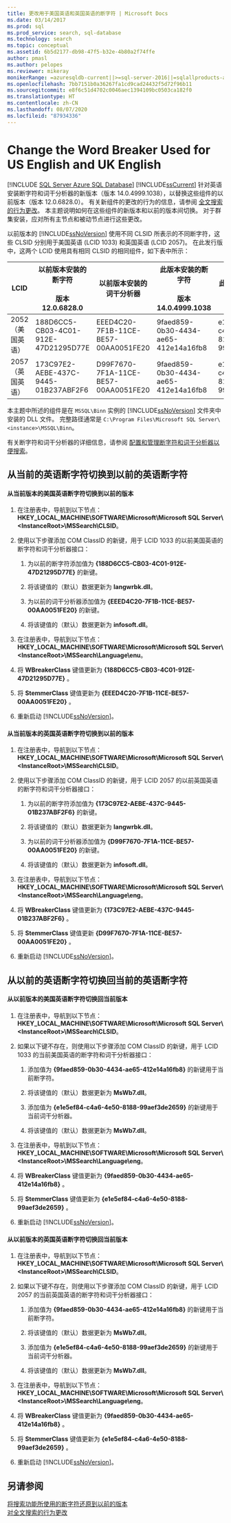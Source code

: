 ```yaml
---
title: 更改用于美国英语和英国英语的断字符 | Microsoft Docs
ms.date: 03/14/2017
ms.prod: sql
ms.prod_service: search, sql-database
ms.technology: search
ms.topic: conceptual
ms.assetid: 6b5d2177-db98-47f5-b32e-4b80a2f74ffe
author: pmasl
ms.author: pelopes
ms.reviewer: mikeray
monikerRange: =azuresqldb-current||>=sql-server-2016||=sqlallproducts-allversions||>=sql-server-linux-2017||=azuresqldb-mi-current
ms.openlocfilehash: 7bb7151b0a36267fa1cd9cad24432f5d72f96b11
ms.sourcegitcommit: e8f6c51d4702c0046aec1394109bc0503ca182f0
ms.translationtype: HT
ms.contentlocale: zh-CN
ms.lasthandoff: 08/07/2020
ms.locfileid: "87934336"
---
```

# <a name="change-the-word-breaker-used-for-us-english-and-uk-english"></a>Change the Word Breaker Used for US English and UK English
[!INCLUDE [SQL Server Azure SQL Database](../../includes/applies-to-version/sql-asdb.md)]
  [!INCLUDE[ssCurrent](../../includes/sscurrent-md.md)] 针对英语安装断字符和词干分析器的新版本（版本 14.0.4999.1038），以替换这些组件的以前版本（版本 12.0.6828.0）。 有关新组件的更改的行为的信息，请参阅 [全文搜索的行为更改](https://docs.microsoft.com/sql/relational-databases/search/full-text-search?view=sql-server-ver15)。 本主题说明如何在这些组件的新版本和以前的版本间切换。 对于群集安装，应对所有主节点和被动节点进行这些更改。  
  
 以前版本的 [!INCLUDE[ssNoVersion](../../includes/ssnoversion-md.md)] 使用不同 CLSID 所表示的不同断字符，这些 CLSID 分别用于美国英语 (LCID 1033) 和英国英语 (LCID 2057)。 在此发行版中，这两个 LCID 使用具有相同 CLSID 的相同组件，如下表中所示：  
  
|LCID|以前版本安装的断字符<br /><br /> 版本 12.0.6828.0|以前版本安装的词干分析器|此版本安装的断字符<br /><br /> 版本 14.0.4999.1038|此版本安装的词干分析器|  
|----------|-------------------------------------------------------------------------|--------------------------------------------|-----------------------------------------------------------------------|---------------------------------------|  
|2052<br />（美国英语）|188D6CC5-CB03-4C01-912E-47D21295D77E|EEED4C20-7F1B-11CE-BE57-00AA0051FE20|9faed859-0b30-4434-ae65-412e14a16fb8|e1e5ef84-c4a6-4e50-8188-99aef3de2659|  
|2057<br />（英国英语）|173C97E2-AEBE-437C-9445-01B237ABF2F6|D99F7670-7F1A-11CE-BE57-00AA0051FE20|9faed859-0b30-4434-ae65-412e14a16fb8|e1e5ef84-c4a6-4e50-8188-99aef3de2659|  
  
 本主题中所述的组件是在 `MSSQL\Binn` 实例的 [!INCLUDE[ssNoVersion](../../includes/ssnoversion-md.md)] 文件夹中安装的 DLL 文件。 完整路径通常是 `C:\Program Files\Microsoft SQL Server\<instance>\MSSQL\Binn`。  
  
 有关断字符和词干分析器的详细信息，请参阅 [配置和管理断字符和词干分析器以便搜索](../../relational-databases/search/configure-and-manage-word-breakers-and-stemmers-for-search.md)。  
  
## <a name="switching-from-the-current-english-word-breaker-to-the-previous-english-word-breakers"></a>从当前的英语断字符切换到以前的英语断字符  
  
#### <a name="to-switch-from-the-current-version-of-the-us-english-word-breaker-to-the-previous-version"></a>从当前版本的美国英语断字符切换到以前的版本  
  
1.  在注册表中，导航到以下节点：**HKEY_LOCAL_MACHINE\SOFTWARE\Microsoft\Microsoft SQL Server\\<InstanceRoot\>\MSSearch\CLSID**。  
  
2.  使用以下步骤添加 COM ClassID 的新键，用于 LCID 1033 的以前美国英语的断字符和词干分析器接口：  
  
    1.  为以前的断字符添加值为 **{188D6CC5-CB03-4C01-912E-47D21295D77E}** 的新键。  
  
    2.  将该键值的（默认）数据更新为 **langwrbk.dll**。  
  
    3.  为以前的词干分析器添加值为 **{EEED4C20-7F1B-11CE-BE57-00AA0051FE20}** 的新键。  
  
    4.  将该键值的（默认）数据更新为 **infosoft.dll**。  
  
3.  在注册表中，导航到以下节点：**HKEY_LOCAL_MACHINE\SOFTWARE\Microsoft\Microsoft SQL Server\\<InstanceRoot\>\MSSearch\Language\enu**。  
  
4.  将 **WBreakerClass** 键值更新为 **{188D6CC5-CB03-4C01-912E-47D21295D77E}** 。  
  
5.  将 **StemmerClass** 键值更新为 **{EEED4C20-7F1B-11CE-BE57-00AA0051FE20}** 。  
  
6.  重新启动 [!INCLUDE[ssNoVersion](../../includes/ssnoversion-md.md)]。  

#### <a name="to-switch-from-the-current-version-of-the-uk-english-word-breaker-to-the-previous-version"></a>从当前版本的英国英语断字符切换到以前的版本  
  
1.  在注册表中，导航到以下节点：**HKEY_LOCAL_MACHINE\SOFTWARE\Microsoft\Microsoft SQL Server\\<InstanceRoot\>\MSSearch\CLSID**。  
  
2.  使用以下步骤添加 COM ClassID 的新键，用于 LCID 2057 的以前英国英语的断字符和词干分析器接口：  
  
    1.  为以前的断字符添加值为 **{173C97E2-AEBE-437C-9445-01B237ABF2F6}** 的新键。  
  
    2.  将该键值的（默认）数据更新为 **langwrbk.dll**。  
  
    3.  为以前的词干分析器添加值为 **{D99F7670-7F1A-11CE-BE57-00AA0051FE20}** 的新键。  
  
    4.  将该键值的（默认）数据更新为 **infosoft.dll**。  
  
3.  在注册表中，导航到以下节点：**HKEY_LOCAL_MACHINE\SOFTWARE\Microsoft\Microsoft SQL Server\\<InstanceRoot\>\MSSearch\Language\eng**。  
  
4.  将 **WBreakerClass** 键值更新为 **{173C97E2-AEBE-437C-9445-01B237ABF2F6}** 。  
  
5.  将 **StemmerClass** 键值更新 **{D99F7670-7F1A-11CE-BE57-00AA0051FE20}** 。  
  
6.  重新启动 [!INCLUDE[ssNoVersion](../../includes/ssnoversion-md.md)]。  
  
## <a name="switching-back-from-the-previous-english-word-breakers-to-the-current-english-word-breaker"></a>从以前的英语断字符切换回当前的英语断字符  
  
#### <a name="to-switch-back-from-the-previous-version-of-the-us-english-word-breaker-to-the-current-version"></a>从以前版本的美国英语断字符切换回当前版本  
  
1.  在注册表中，导航到以下节点：**HKEY_LOCAL_MACHINE\SOFTWARE\Microsoft\Microsoft SQL Server\\<InstanceRoot\>\MSSearch\CLSID**。  
  
2.  如果以下键不存在，则使用以下步骤添加 COM ClassID 的新键，用于 LCID 1033 的当前美国英语的断字符和词干分析器接口：  
  
    1.  添加值为 **{9faed859-0b30-4434-ae65-412e14a16fb8}** 的新键用于当前断字符。  
  
    2.  将该键值的（默认）数据更新为 **MsWb7.dll**。  
  
    3.  添加值为 **{e1e5ef84-c4a6-4e50-8188-99aef3de2659}** 的新键用于当前词干分析器。  
  
    4.  将该键值的（默认）数据更新为 **MsWb7.dll**。  
  
3.  在注册表中，导航到以下节点：**HKEY_LOCAL_MACHINE\SOFTWARE\Microsoft\Microsoft SQL Server\\<InstanceRoot\>\MSSearch\Language\eng**。  
  
4.  将 **WBreakerClass** 键值更新为 **{9faed859-0b30-4434-ae65-412e14a16fb8}** 。  
  
5.  将 **StemmerClass** 键值更新为 **{e1e5ef84-c4a6-4e50-8188-99aef3de2659}** 。  
  
6.  重新启动 [!INCLUDE[ssNoVersion](../../includes/ssnoversion-md.md)]。  
  
#### <a name="to-switch-back-from-the-previous-version-of-the-uk-english-word-breaker-to-the-current-version"></a>从以前版本的英国英语断字符切换回当前版本  
  
1.  在注册表中，导航到以下节点：**HKEY_LOCAL_MACHINE\SOFTWARE\Microsoft\Microsoft SQL Server\\<InstanceRoot\>\MSSearch\CLSID**。  
  
2.  如果以下键不存在，则使用以下步骤添加 COM ClassID 的新键，用于 LCID 2057 的当前英国英语的断字符和词干分析器接口：  
  
    1.  添加值为 **{9faed859-0b30-4434-ae65-412e14a16fb8}** 的新键用于当前断字符。  
  
    2.  将该键值的（默认）数据更新为 **MsWb7.dll**。  
  
    3.  添加值为 **{e1e5ef84-c4a6-4e50-8188-99aef3de2659}** 的新键用于当前词干分析器。  
  
    4.  将该键值的（默认）数据更新为 **MsWb7.dll**。  
  
3.  在注册表中，导航到以下节点：**HKEY_LOCAL_MACHINE\SOFTWARE\Microsoft\Microsoft SQL Server\\<InstanceRoot\>\MSSearch\Language\eng**。  
  
4.  将 **WBreakerClass** 键值更新为 **{9faed859-0b30-4434-ae65-412e14a16fb8}** 。  
  
5.  将 **StemmerClass** 键值更新为 **{e1e5ef84-c4a6-4e50-8188-99aef3de2659}** 。  
  
6.  重新启动 [!INCLUDE[ssNoVersion](../../includes/ssnoversion-md.md)]。  
  
## <a name="see-also"></a>另请参阅  
 [将搜索功能所使用的断字符还原到以前的版本](../../relational-databases/search/revert-the-word-breakers-used-by-search-to-the-previous-version.md)   
 [对全文搜索的行为更改](https://docs.microsoft.com/sql/relational-databases/search/full-text-search?view=sql-server-ver15)  
  
  

